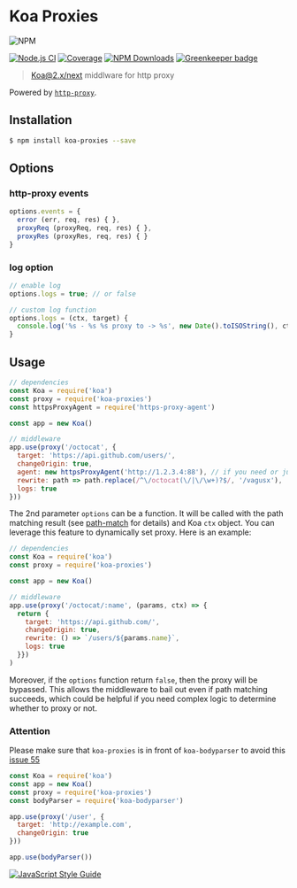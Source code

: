 # Koa Proxies

![NPM](https://img.shields.io/npm/v/koa-proxies.svg)

[![Node.js CI](https://github.com/vagusX/koa-proxies/actions/workflows/node.js.yml/badge.svg)](https://github.com/vagusX/koa-proxies/actions/workflows/node.js.yml)
[![Coverage](https://img.shields.io/codecov/c/github/vagusX/koa-proxies.svg)](https://codecov.io/gh/vagusX/koa-proxies)
[![NPM Downloads](https://img.shields.io/npm/dm/koa-proxies.svg)](https://www.npmjs.com/package/koa-proxies)
[![Greenkeeper badge](https://badges.greenkeeper.io/vagusX/koa-proxies.svg)](https://greenkeeper.io/)

> [Koa@2.x/next](https://github.com/koajs/koa) middlware for http proxy

Powered by [`http-proxy`](https://github.com/nodejitsu/node-http-proxy).

## Installation

```bash
$ npm install koa-proxies --save
```

## Options

### http-proxy events

```js
options.events = {
  error (err, req, res) { },
  proxyReq (proxyReq, req, res) { },
  proxyRes (proxyRes, req, res) { }
}
```

### log option
```js
// enable log
options.logs = true; // or false

// custom log function
options.logs = (ctx, target) {
  console.log('%s - %s %s proxy to -> %s', new Date().toISOString(), ctx.req.method, ctx.req.oldPath, new URL(ctx.req.url, target))
}
```

## Usage

```js
// dependencies
const Koa = require('koa')
const proxy = require('koa-proxies')
const httpsProxyAgent = require('https-proxy-agent')

const app = new Koa()

// middleware
app.use(proxy('/octocat', {
  target: 'https://api.github.com/users/',
  changeOrigin: true,
  agent: new httpsProxyAgent('http://1.2.3.4:88'), // if you need or just delete this line
  rewrite: path => path.replace(/^\/octocat(\/|\/\w+)?$/, '/vagusx'),
  logs: true
}))
```
The 2nd parameter `options` can be a function. It will be called with the path matching result (see [path-match](https://www.npmjs.com/package/path-match) for details) and Koa `ctx` object. You can leverage this feature to dynamically set proxy. Here is an example:

```js
// dependencies
const Koa = require('koa')
const proxy = require('koa-proxies')

const app = new Koa()

// middleware
app.use(proxy('/octocat/:name', (params, ctx) => {
  return {
    target: 'https://api.github.com/',
    changeOrigin: true,
    rewrite: () => `/users/${params.name}`,
    logs: true
  }})
)
```
Moreover, if the `options` function return `false`, then the proxy will be bypassed. This allows the middleware to bail out even if path matching succeeds, which could be helpful if you need complex logic to determine whether to proxy or not.


### Attention

Please make sure that `koa-proxies` is in front of `koa-bodyparser` to avoid this [issue 55](https://github.com/vagusX/koa-proxies/issues/55)

```js
const Koa = require('koa')
const app = new Koa()
const proxy = require('koa-proxies')
const bodyParser = require('koa-bodyparser')

app.use(proxy('/user', {
  target: 'http://example.com',
  changeOrigin: true
}))

app.use(bodyParser())
```

[![JavaScript Style Guide](https://cdn.rawgit.com/feross/standard/master/badge.svg)](https://github.com/feross/standard)
